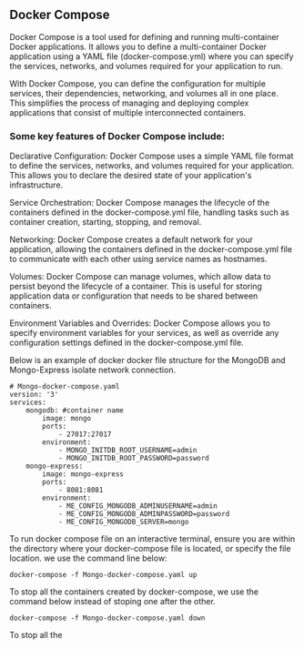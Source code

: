 ## Docker Compose


Docker Compose is a tool used for defining and running multi-container Docker applications. It allows you to define a multi-container Docker application using a YAML file (docker-compose.yml) where you can specify the services, networks, and volumes required for your application to run.

With Docker Compose, you can define the configuration for multiple services, their dependencies, networking, and volumes all in one place. This simplifies the process of managing and deploying complex applications that consist of multiple interconnected containers.

### Some key features of Docker Compose include:

Declarative Configuration: Docker Compose uses a simple YAML file format to define the services, networks, and volumes required for your application. This allows you to declare the desired state of your application's infrastructure.

Service Orchestration: Docker Compose manages the lifecycle of the containers defined in the docker-compose.yml file, handling tasks such as container creation, starting, stopping, and removal.

Networking: Docker Compose creates a default network for your application, allowing the containers defined in the docker-compose.yml file to communicate with each other using service names as hostnames.

Volumes: Docker Compose can manage volumes, which allow data to persist beyond the lifecycle of a container. This is useful for storing application data or configuration that needs to be shared between containers.

Environment Variables and Overrides: Docker Compose allows you to specify environment variables for your services, as well as override any configuration settings defined in the docker-compose.yml file.

Below is an example of docker docker file structure for the MongoDB and Mongo-Express isolate network connection.


```
# Mongo-docker-compose.yaml
version: '3'
services:
    mongodb: #container name
        image: mongo
        ports: 
            - 27017:27017
        environment:
            - MONGO_INITDB_ROOT_USERNAME=admin
            - MONGO_INITDB_ROOT_PASSWORD=password
    mongo-express:
        image: mongo-express
        ports:
            - 8081:8081
        environment:
            - ME_CONFIG_MONGODB_ADMINUSERNAME=admin
            - ME_CONFIG_MONGODB_ADMINPASSWORD=password
            - ME_CONFIG_MONGODB_SERVER=mongo
```
To run docker compose file on an interactive terminal, ensure you are within the directory where your  docker-compose file is located, or specify the file location. we use the command line below:

```
docker-compose -f Mongo-docker-compose.yaml up
```
To stop all the containers created by docker-compose, we use the command below instead of stoping one after the other.

```
docker-compose -f Mongo-docker-compose.yaml down
```
To stop all the